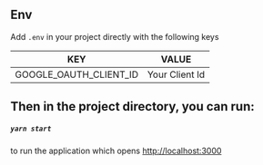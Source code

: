 ## Env

Add `.env` in your project directly with the following keys

| KEY                    | VALUE          |
| ---------------------- | -------------- |
| GOOGLE_OAUTH_CLIENT_ID | Your Client Id |

## Then in the project directory, you can run:

##### `yarn start`

to run the application which opens [http://localhost:3000](http://localhost:3000)
